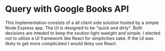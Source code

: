 # Query with Google Books API

This implementation consists of a all client side solution hosted by a simple Node Express app.  The UI is designed to be "quick and dirty". Both decisions are inteded to keep the soution light waeight and simple. I elected not to utilize a UI framework like React for simplicities sake.  If the UI was likely to get more complicated I would likley use React.